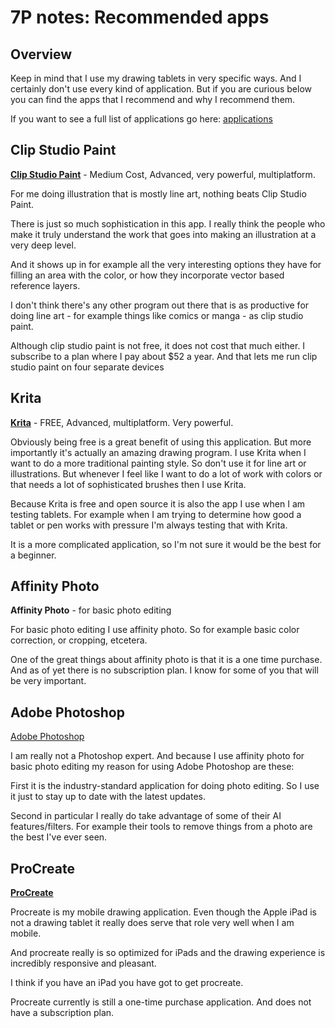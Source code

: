 # 7P notes: Recommended apps

## Overview

Keep in mind that I use my drawing tablets in very specific ways. And I certainly don't use every kind of application. But if you are curious below you can find the apps that I recommend and why I recommend them.

If you want to see a full list of applications go here: [applications](./)

## Clip Studio Paint

[**Clip Studio Paint**](clip-studio-paint.md) - Medium Cost, Advanced, very powerful, multiplatform.&#x20;

For me doing illustration that is mostly line art, nothing beats Clip Studio Paint.

There is just so much sophistication in this app. I really think the people who make it truly understand the work that goes into making an illustration at a very deep level.

And it shows up in for example all the very interesting options they have for filling an area with the color, or how they incorporate vector based reference layers.

I don't think there's any other program out there that is as productive for doing line art - for example things like comics or manga - as clip studio paint.

Although clip studio paint is not free, it does not cost that much either. I subscribe to a plan where I pay about $52 a year. And that lets me run clip studio paint on four separate devices

## Krita

[**Krita**](krita.md) - FREE, Advanced, multiplatform. Very powerful.&#x20;

Obviously being free is a great benefit of using this application. But more importantly it's actually an amazing drawing program. I use Krita when I want to do a more traditional painting style. So don't use it for line art or illustrations. But whenever I feel like I want to do a lot of work with colors or that needs a lot of sophisticated brushes then I use Krita.

Because Krita is free and open source it is also the app I use when I am testing tablets. For example when I am trying to determine how good a tablet or pen works with pressure I'm always testing that with Krita.

It is a more complicated application, so I'm not sure it would be the best for a beginner.

## Affinity Photo

**Affinity Photo** - for basic photo editing

For basic photo editing I use affinity photo. So for example basic color correction, or cropping, etcetera.

One of the great things about affinity photo is that it is a one time purchase. And as of yet there is no subscription plan. I know for some of you that will be very important.

## Adobe Photoshop

[Adobe Photoshop](photoshop.md)&#x20;

I am really not a Photoshop expert. And because I use affinity photo for basic photo editing my reason for using Adobe Photoshop are these:

First it is the industry-standard application for doing photo editing. So I use it just to stay up to date with the latest updates.

Second in particular I really do take advantage of some of their AI features/filters. For example their tools to remove things from a photo are the best I've ever seen.

## ProCreate&#x20;

[**ProCreate**](procreate.md)&#x20;

Procreate is my mobile drawing application. Even though the Apple iPad is not a drawing tablet it really does serve that role very well when I am mobile.

And procreate really is so optimized for iPads and the drawing experience is incredibly responsive and pleasant.

I think if you have an iPad you have got to get procreate.

Procreate currently is still a one-time purchase application. And does not have a subscription plan.

##

